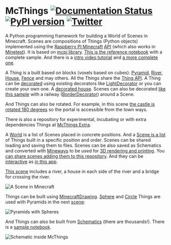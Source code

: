 # McThings [![Documentation Status](https://readthedocs.org/projects/mcthings/badge/?version=latest)](https://mcthings.readthedocs.io/en/latest/?badge=latest) [![PyPI version](https://badge.fury.io/py/mcthings.svg)](https://badge.fury.io/py/mcthings) [![Twitter](docs/img/twitter.png)](https://twitter.com/McthingsP)

A Python programming framework for building a World of Scenes in Minecraft. Scenes are compositions of Things (Python objects) implemented using the
[Raspberry PI Minecraft](https://www.minecraft.net/en-us/edition/pi/)
[API](https://www.stuffaboutcode.com/p/minecraft-api-reference.html) (which also works in [Minetest](https://github.com/arpruss/raspberryjammod-minetest)). It is based
on [mcpi library](https://github.com/martinohanlon/mcpi). 
[This is the reference notebook](https://github.com/juntosdesdecasa/minecraft/blob/develop/server/data/python/scene0_10.ipynb)
with a complete sample. And there is a [intro video tutorial](https://www.youtube.com/watch?v=p6NUFdUbcYk&t=2s) and [a more complete one](https://www.youtube.com/watch?v=teGjAXomBVs&t=4s).

A Thing is a built based on blocks (voxels based on cubes): [Pyramid](mcthings/pyramid.py), [River](mcthings/river.py),
[House](mcthings/house.py), [Fence](mcthings/fence.py)
and may others. All the Things share the [Thing API](mcthings/thing.py). 
A Thing can be [decorated](https://twitter.com/acstw/status/1265510248892239873)
using existing decorators like [LightDecorator](mcthings/decorators/light_decorator.py) 
or you can create your own one. A [decorated house](https://github.com/juntosdesdecasa/mcthings_extra/blob/develop/tests/test_entity.py#L40).
Scenes can also be decorated [like this sample](https://twitter.com/acstw/status/1267591965169811456)
with a railway ([BorderDecorator](mcthings/decorators/border_decorator.py)) around a Scene.

And Things can also be rotated. For example, in this scene [the castle is rotated
180 degrees](https://github.com/juntosdesdecasa/mcthings_scenes/tree/develop/notebooks/scene0_42.ipynb) so the portal is accessible from the town ways.

There is also a repository for experimental, incubating or with extra dependencies Things
at [McThings Extra](https://github.com/juntosdesdecasa/mcthings_extra).

A [World](mcthings/world.py) is a list of Scenes placed in concrete positions. 
And a [Scene is a list](mcthings/scene.py) of Things built in a specific position and order. Scenes can be shared
loading and saving them to files. Scenes can be also saved as Schematics
and converted with [Mineways](http://www.realtimerendering.com/erich/minecraft/public/mineways/) 
to be used for [3D rendering and printing](https://twitter.com/acstw/status/1262944914234540032). 
You [can share scenes adding them
to this repository](https://github.com/juntosdesdecasa/mcthings_scenes). 
And they can be [interactive](https://www.youtube.com/watch?v=TjHqt3WO-o0) 
as [in this app](https://github.com/juntosdesdecasa/mcthings_scenes/blob/develop/apps/scene_interactive.py).

[This scene](https://github.com/juntosdesdecasa/mcthings_scenes/tree/develop/notebooks/scene_basic.ipynb) includes 
a river, a house in each side of the river and a bridge for crossing the river.

![A Scene in Minecraft](https://raw.githubusercontent.com/juntosdesdecasa/mcthings_scenes/develop/notebooks/img/scene_basic.png)

Things can be built using [MinecraftDrawing](https://minecraft-stuff.readthedocs.io/en/latest/index.html). 
[Sphere](mcthings/sphere.py) and [Circle](mcthings/circle.py) Things are used with Pyramids in the next 
[scene](https://github.com/juntosdesdecasa/mcthings_scenes/tree/develop/notebooks/scene_sphere_circle_pyramid.ipynb):

![Pyramids with Spheres](https://raw.githubusercontent.com/juntosdesdecasa/mcthings_scenes/develop/notebooks/img/scene_sphere_circle_pyramid.png)

And Things can also be built from [Schematics](https://www.minecraft-schematics.com/) (there are thousands!). 
There is a [sample notebook](https://github.com/juntosdesdecasa/mcthings_scenes/tree/develop/notebooks/Schematics.ipynb).

![Schematic inside McThings](https://raw.githubusercontent.com/juntosdesdecasa/mcthings_scenes/develop/notebooks/img/schematic.png)
